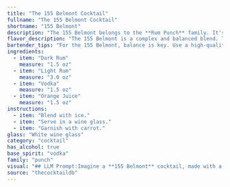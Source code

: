 ```yaml
---
title: "The 155 Belmont Cocktail"
fullname: "The 155 Belmont Cocktail"
shortname: "155 Belmont"
description: "The 155 Belmont belongs to the **Rum Punch** family. It's a modern twist on classic Caribbean cocktails, incorporating vodka for a contemporary edge. Its precise origin is unknown, but the combination of rums and orange juice suggests a playful homage to the sun-drenched islands. "
flavor_description: "The 155 Belmont is a complex and balanced blend. The dark rum provides a rich, molasses-forward sweetness, while the light rum adds a lighter, more fruity note. The vodka brings a clean, neutral base, and the orange juice contributes a refreshing citrus acidity. The result is a well-rounded cocktail with a smooth, approachable taste that finishes with a hint of spice. "
bartender_tips: "For the 155 Belmont, balance is key. Use a high-quality dark rum for depth and a lighter rum for brightness.  Vodka adds a clean, neutral base.  Freshly squeezed orange juice is essential, and you can adjust the amount to your taste.  Shake well with ice to chill and dilute, and strain into a chilled glass.  Garnish with an orange peel for a touch of citrus. "
ingredients:
  - item: "Dark Rum"
    measure: "1.5 oz"
  - item: "Light Rum"
    measure: "3.0 oz"
  - item: "Vodka"
    measure: "1.5 oz"
  - item: "Orange Juice"
    measure: "1.5 oz"
instructions:
  - item: "Blend with ice."
  - item: "Serve in a wine glass."
  - item: "Garnish with carrot."
glass: "White wine glass"
category: "cocktail"
has_alcohol: true
base_spirit: "vodka"
family: "punch"
visual: "## LLM Prompt:Imagine a **155 Belmont** cocktail, made with a base of **dark and light rum**, further amplified by the smooth presence of **vodka**, and a refreshing burst of **orange juice**. Describe the cocktail's **appearance**:* **Color:** What shade of amber or orange does it appear? Is it vibrant and clear, or slightly cloudy?* **Texture:** Is it smooth and silky, or slightly frothy? Are there any visible layers?* **Garnish:** What garnish would complement the flavors of the cocktail and enhance its visual appeal? (Think citrus peel, cherry, etc.)* **Glassware:** What kind of glass best showcases the cocktail's color and texture? (Think highball, coupe, etc.)Please describe the **155 Belmont** as if you were a seasoned mixologist, using vivid and descriptive language to capture its visual appeal. "
source: "thecocktaildb"
---
```


